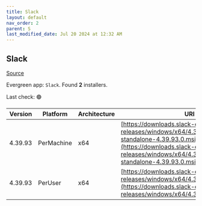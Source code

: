 ```yaml
---
title: Slack
layout: default
nav_order: 2
parent: S
last_modified_date: Jul 20 2024 at 12:32 AM
---
```


## Slack

[Source](https://slack.com/intl/en-au/help/articles/212475728-Deploy-Slack-via-Microsoft-Installer)

Evergreen app: `Slack`. Found **2** installers.

Last check: 🟢

| Version | Platform   | Architecture | URI                                                                                                                                                                                                          |
| ------- | ---------- | ------------ | ------------------------------------------------------------------------------------------------------------------------------------------------------------------------------------------------------------ |
| 4.39.93 | PerMachine | x64          | [https://downloads.slack-edge.com/desktop-releases/windows/x64/4.39.93/slack-standalone-4.39.93.0.msi](https://downloads.slack-edge.com/desktop-releases/windows/x64/4.39.93/slack-standalone-4.39.93.0.msi) |
| 4.39.93 | PerUser    | x64          | [https://downloads.slack-edge.com/desktop-releases/windows/x64/4.39.93/SlackSetup.msi](https://downloads.slack-edge.com/desktop-releases/windows/x64/4.39.93/SlackSetup.msi)                                 |
